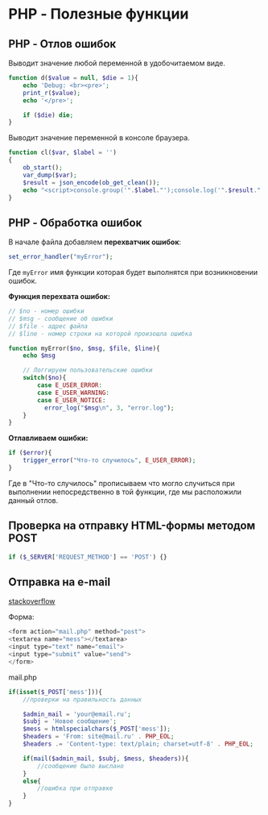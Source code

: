 # PHP - Полезные функции

## PHP - Отлов ошибок

Выводит значение любой переменной в удобочитаемом виде.

```php
function d($value = null, $die = 1){
    echo 'Debug: <br><pre>';
    print_r($value);
    echo '</pre>';

    if ($die) die;
}
```

Выводит значение переменной в консоле браузера.

```php
function cl($var, $label = '')
{
    ob_start();
    var_dump($var);
    $result = json_encode(ob_get_clean());
    echo "<script>console.group('".$label."');console.log('".$result."');console.groupEnd();</script>";
}
```

## PHP - Обработка ошибок

В начале файла добавляем **перехватчик ошибок**:

```php
set_error_handler("myError");
```

Где `myError` имя функции которая будет выполнятся при возникновении ошибок.

**Функция перехвата ошибок:**

```php
// $no - номер ошибки
// $msg - сообщение об ошибки
// $file - адрес файла
// $line - номер строки на которой произошла ошибка

function myError($no, $msg, $file, $line){
    echo $msg

    // Логгируем пользовательские ошибки
    switch($no){
        case E_USER_ERROR:
        case E_USER_WARNING:
        case E_USER_NOTICE:
          error_log("$msg\n", 3, "error.log");
    }
}
```

**Отлавливаем ошибки:**

```php
if ($error){
    trigger_error("Что-то случилось", E_USER_ERROR);
}
```

Где в "Что-то случилось" прописываем что могло случиться при выполнении непосредственно в той функции, где мы расположили данный отлов.

## Проверка на отправку HTML-формы методом POST

```php
if ($_SERVER['REQUEST_METHOD'] == 'POST') {}
```

## Отправка на e-mail

[stackoverflow](https://ru.stackoverflow.com/questions/31874/%D0%9E%D1%82%D0%BF%D1%80%D0%B0%D0%B2%D0%BA%D0%B0-%D0%B4%D0%B0%D0%BD%D0%BD%D1%8B%D1%85-%D0%BD%D0%B0-%D1%81%D0%B5%D1%80%D0%B2%D0%B5%D1%80)

Форма:

```php
<form action="mail.php" method="post">
<textarea name="mess"></textarea>
<input type="text" name="email">
<input type="submit" value="send">
</form>
```

mail.php

```php
if(isset($_POST['mess'])){
    //проверки на правильность данных

    $admin_mail = 'your@email.ru';
    $subj = 'Новое сообщение';
    $mess = htmlspecialchars($_POST['mess']);
    $headers = 'From: site@mail.ru' . PHP_EOL;
    $headers .= 'Content-type: text/plain; charset=utf-8' . PHP_EOL;

    if(mail($admin_mail, $subj, $mess, $headers)){
        //сообщение было выслано
    }
    else{
        //ошибка при отправке
    }
}
```

